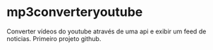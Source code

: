 # mp3converteryoutube
Converter vídeos do youtube através de uma api e exibir um feed de noticias. 
Primeiro projeto github.
